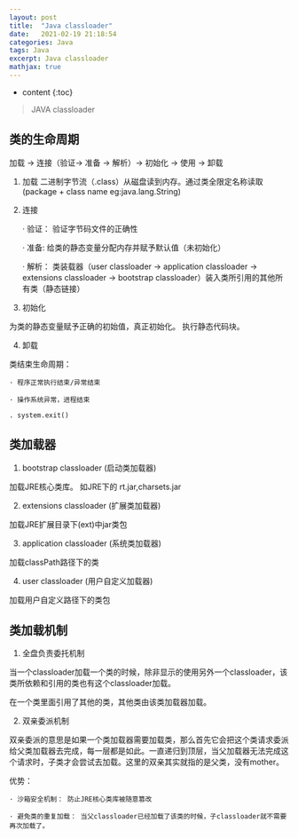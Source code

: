 ```yaml
---
layout: post
title:  "Java classloader"
date:   2021-02-19 21:18:54
categories: Java
tags: Java
excerpt: Java classloader
mathjax: true
---
```


* content
{:toc}

> JAVA classloader

## 类的生命周期

加载 -> 连接（验证-> 准备 -> 解析）-> 初始化 -> 使用 -> 卸载

1. 加载 二进制字节流（.class）从磁盘读到内存。通过类全限定名称读取(package + class name eg:java.lang.String)

2. 连接

    · 验证： 验证字节码文件的正确性

    · 准备: 给类的静态变量分配内存并赋予默认值（未初始化）

    · 解析： 类装载器（user classloader -> application classloader -> extensions classloader -> bootstrap classloader）装入类所引用的其他所有类（静态链接）

3. 初始化

为类的静态变量赋予正确的初始值，真正初始化。 执行静态代码块。

4. 卸载

类结束生命周期：

    · 程序正常执行结束/异常结束

    · 操作系统异常，进程结束

    . system.exit()

## 类加载器

1. bootstrap classloader (启动类加载器)

加载JRE核心类库。 如JRE下的 rt.jar,charsets.jar

2. extensions classloader (扩展类加载器)

加载JRE扩展目录下(ext)中jar类包

3. application classloader (系统类加载器)

加载classPath路径下的类

4. user classloader (用户自定义加载器)

加载用户自定义路径下的类包

## 类加载机制

1. 全盘负责委托机制

当一个classloader加载一个类的时候，除非显示的使用另外一个classloader，该类所依赖和引用的类也有这个classloader加载。

在一个类里面引用了其他的类，其他类由该类加载器加载。

2. 双亲委派机制

双亲委派的意思是如果一个类加载器需要加载类，那么首先它会把这个类请求委派给父类加载器去完成，每一层都是如此。一直递归到顶层，当父加载器无法完成这个请求时，子类才会尝试去加载。这里的双亲其实就指的是父类，没有mother。

优势： 

    · 沙箱安全机制： 防止JRE核心类库被随意篡改

    · 避免类的重复加载： 当父classloader已经加载了该类的时候，子classloader就不需要再次加载了。